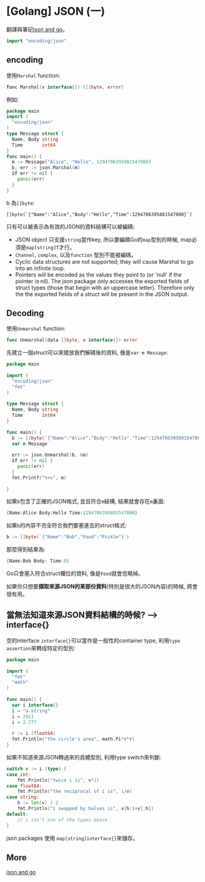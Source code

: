 # [Golang] JSON (一)

翻譯與筆記[json and go](http://blog.golang.org/json-and-go)。

``` go
import "encoding/json"
``` 

## encoding 

使用`Marshal` function: 

``` go 
func Marshal(v interface{}) ([]byte, error)
```

例如: 

``` go
package main                                                                                    
import (                                                                                        
  "encoding/json"                                                                               
)                                                                                               
type Message struct {                                                                           
  Name, Body string                                                                             
  Time       int64                                                                              
}                                                                                               
func main() {                                                                                   
  m := Message{"Alice", "Hello", 1294706395881547000}                                           
  b, err := json.Marshal(m)                                                                     
  if err != nil {                                                                               
    panic(err)                                                                                  
  }                                                                                             
}
```

b 為`[]byte`:  

```
[]byte(`{"Name":"Alice","Body":"Hello","Time":1294706395881547000}`)
```

只有可以被表示為有效的JSON的資料結構可以被編碼: 

- JSON object 只支援`string`當作key, 所以要編碼Go的`map`型別的時候, map必須是`map[string]T`才行。
- `Channel`, `complex`, 以及`function` 型別不能被編碼。
- Cyclic data structures are not supported; they will cause Marshal to go into an infinite loop.
- Pointers will be encoded as the values they point to (or 'null' if the pointer is nil).
The json package only accesses the exported fields of struct types (those that begin with an uppercase letter). Therefore only the the exported fields of a struct will be present in the JSON output.

## Decoding

使用`Unmarshal` function: 

``` go
func Unmarshal(data []byte, v interface{}) error
```

先建立一個struct可以來擺放我們解碼後的資料, 像是`var m Message`:


``` go
package main                                                                                    
                                                                                                
import (                                                                                        
  "encoding/json"                                                                               
  "fmt"                                                                                         
)                                                                                               
                                                                                                
type Message struct {                                                                           
  Name, Body string                                                                             
  Time       int64                                                                              
}                                                                                               
                                                                                                
func main() {                                                                                   
  b := []byte(`{"Name":"Alice","Body":"Hello","Time":1294706395881547000}`)                     
  var m Message                                                                                 
                                                                                                
  err := json.Unmarshal(b, &m)                                                                  
  if err != nil {                                                                               
    panic(err)                                                                                  
  }                                                                                             
  fmt.Printf("%+v", m)                                                                          
                                                                                                
}
```

如果`b`包含了正確的JSON格式, 並且符合`m`結構, 結果就會存在`m`裏面: 

``` go
{Name:Alice Body:Hello Time:1294706395881547000}
```

如果`b`的內容不完全符合我們要塞進去的struct格式:

``` go 
b := []byte(`{"Name":"Bob","Food":"Pickle"}`)
```

那麼得到結果為: 

``` go
{Name:Bob Body: Time:0}
```

Go只會塞入符合struct欄位的資料, 像是`Food`就會忽略掉。

如果你只想要**擷取來源JSON的某部份資料**(特別是很大的JSON內容)的時候, 將會很有用。


## 當無法知道來源JSON資料結構的時候? --> interface{}

空的interface `interface{}`可以當作是一般性的container type, 利用`type assertion`來轉成特定的型別: 


``` go
package main                                                                                    
                                                                                                
import (                                                                                        
  "fmt"                                                                                         
  "math"                                                                                        
)                                                                                               
                                                                                                
func main() {                                                                                   
  var i interface{}                                                                             
  i = "a string"                                                                                
  i = 2011                                                                                      
  i = 2.777                                                                                     
                                                                                                
  r := i.(float64)                                                                              
  fmt.Println("the circle's area", math.Pi*r*r)                                                 
} 
```

如果不知道來源JSON轉過來的具體型別, 利用type switch來判斷: 

``` go
switch v := i.(type) {
case int:
    fmt.Println("twice i is", v*2)
case float64:
    fmt.Println("the reciprocal of i is", 1/v)
case string:
    h := len(v) / 2
    fmt.Println("i swapped by halves is", v[h:]+v[:h])
default:
    // i isn't one of the types above
}
```

json packages 使用 `map[string]interface{}`來儲存。


## More

[json and go](http://blog.golang.org/json-and-go)

